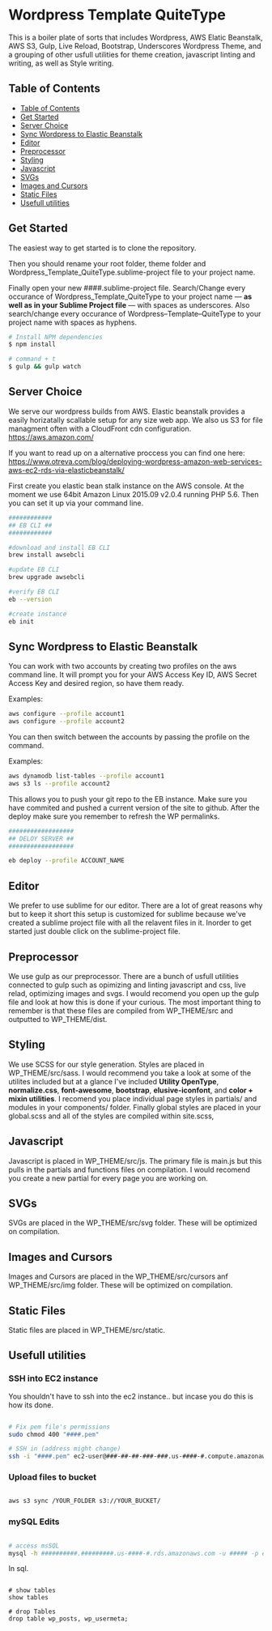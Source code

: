 # Wordpress Template QuiteType

This is a boiler plate of sorts that includes Wordpress, AWS Elatic Beanstalk, AWS S3, Gulp, Live Reload, Bootstrap, Underscores Wordpress Theme, and a grouping of other usfull utilities for theme creation, javascript linting and writing, as well as Style writing.


## Table of Contents

- [Table of Contents](#table-of-contents)
- [Get Started](#get-started)
- [Server Choice](#server-choice)
- [Sync Wordpress to Elastic Beanstalk](#sync-wordpress-to-elastic-beanstalk)
- [Editor](#editor)
- [Preprocessor](#preprocessor)
- [Styling](#styling)
- [Javascript](#javascript)
- [SVGs](#svgs)
- [Images and Cursors](#images-and-cursors)
- [Static Files](#static-files)
- [Usefull utilities](#usefull-utilities)



## Get Started

The easiest way to get started is to clone the repository.

Then you should rename your root folder, theme folder and Wordpress_Template_QuiteType.sublime-project file to your project name. 

Finally open your new ####.sublime-project file. Search/Change every occurance of Wordpress_Template_QuiteType to your project name — **as well as in your Sublime Project file** — with spaces as underscores. Also search/change every occurance of Wordpress–Template–QuiteType to your project name with spaces as hyphens.

```bash
# Install NPM dependencies
$ npm install

# command + t
$ gulp && gulp watch
```



## Server Choice

We serve our wordpress builds from AWS. Elastic beanstalk provides a easily horizatally scallable setup for any size web app. We also us S3 for file managment often with a CloudFront cdn configuration. 
https://aws.amazon.com/

If you want to read up on a alternative proccess you can find one here:
https://www.otreva.com/blog/deploying-wordpress-amazon-web-services-aws-ec2-rds-via-elasticbeanstalk/

First create you elastic bean stalk instance on the AWS console. At the moment we use 64bit Amazon Linux 2015.09 v2.0.4 running PHP 5.6. Then you can set it up via your command line.

```bash
############
## EB CLI ##
############

#download and install EB CLI
brew install awsebcli

#update EB CLI
brew upgrade awsebcli

#verify EB CLI
eb --version

#create instance
eb init
```



## Sync Wordpress to Elastic Beanstalk 

You can work with two accounts by creating two profiles on the aws command line. It will prompt you for your AWS Access Key ID, AWS Secret Access Key and desired region, so have them ready.

Examples:
```bash
aws configure --profile account1
aws configure --profile account2
```

You can then switch between the accounts by passing the profile on the command.

Examples:
```bash
aws dynamodb list-tables --profile account1
aws s3 ls --profile account2
```

This allows you to push your git repo to the EB instance. Make sure you have commited and pushed a current version of the site to github. After the deploy make sure you remember to refresh the WP permalinks.

```bash
##################
## DELOY SERVER ##
##################

eb deploy --profile ACCOUNT_NAME
```



## Editor

We prefer to use sublime for our editor. There are a lot of great reasons why but to keep it short this setup is customized for sublime because we've created a sublime project file with all the relavent files in it. Inorder to get started just double click on the sublime-project file.



## Preprocessor

We use gulp as our preprocessor. There are a bunch of usfull utilities connected to gulp such as opimizing and linting javascript and css, live relad, optimizing images and svgs. I would recomend you open up the gulp file and look at how this is done if your curious. The most important thing to remember is that these files are compiled from WP_THEME/src and outputted to WP_THEME/dist.



## Styling

We use SCSS for our style generation. Styles are placed in WP_THEME/src/sass. I would recommend you take a look at some of the utilites included but at a glance I've included **Utility OpenType**, **normalize.css**, **font-awesome**, **bootstrap**, **elusive-iconfont**, and **color + mixin utilities**. I recomend you place individual page styles in partials/ and modules in your components/ folder. Finally global styles are placed in your global.scss and all of the styles are compiled within site.scss,



## Javascript

Javascript is placed in  WP_THEME/src/js. The primary file is main.js but this pulls in the partials and functions files on compilation. I would recomend you create a new partial for every page you are working on. 



## SVGs

SVGs are placed in the WP_THEME/src/svg folder. These will be optimized on compilation. 



## Images and Cursors

Images and Cursors are placed in the WP_THEME/src/cursors anf WP_THEME/src/img folder. These will be optimized on compilation. 



## Static Files

Static files are placed in WP_THEME/src/static. 



## Usefull utilities


### SSH into EC2 instance

You shouldn't have to ssh into the ec2 instance.. but incase you do this is how its done.

```bash

# Fix pem file's permissions
sudo chmod 400 "####.pem"

# SSH in (address might change)
ssh -i "####.pem" ec2-user@###-##-##-###-###.us-####-#.compute.amazonaws.com
```



### Upload files to bucket

```bash

aws s3 sync /YOUR_FOLDER s3://YOUR_BUCKET/

```



### mySQL Edits

```bash

# access msSQL
mysql -h ##########.#########.us-####-#.rds.amazonaws.com -u ##### -p ebdb

```

In sql.

```mysql

# show tables
show tables

# drop Tables
drop table wp_posts, wp_usermeta;

```

